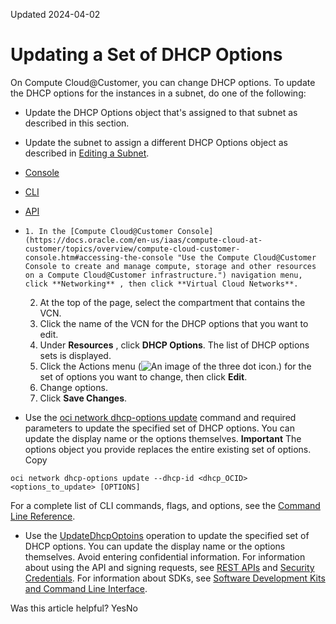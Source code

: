Updated 2024-04-02
# Updating a Set of DHCP Options
On Compute Cloud@Customer, you can change DHCP options.
To update the DHCP options for the instances in a subnet, do one of the following:
  * Update the DHCP Options object that's assigned to that subnet as described in this section.
  * Update the subnet to assign a different DHCP Options object as described in [Editing a Subnet](https://docs.oracle.com/en-us/iaas/compute-cloud-at-customer/topics/network/editing-a-subnet.htm#editing-a-subnet "On Compute Cloud@Customer, you can edit subnets. You can change the subnet name, the route tables and security lists used by the subnet, and DHCP options.").


  * [Console](https://docs.oracle.com/en-us/iaas/compute-cloud-at-customer/topics/network/updating-a-set-of-dhcp-options.htm)
  * [CLI](https://docs.oracle.com/en-us/iaas/compute-cloud-at-customer/topics/network/updating-a-set-of-dhcp-options.htm)
  * [API](https://docs.oracle.com/en-us/iaas/compute-cloud-at-customer/topics/network/updating-a-set-of-dhcp-options.htm)


  *     1. In the [Compute Cloud@Customer Console](https://docs.oracle.com/en-us/iaas/compute-cloud-at-customer/topics/overview/compute-cloud-customer-console.htm#accessing-the-console "Use the Compute Cloud@Customer Console to create and manage compute, storage and other resources on a Compute Cloud@Customer infrastructure.") navigation menu, click **Networking** , then click **Virtual Cloud Networks**.
    2. At the top of the page, select the compartment that contains the VCN.
    3. Click the name of the VCN for the DHCP options that you want to edit. 
    4. Under **Resources** , click **DHCP Options**.
The list of DHCP options sets is displayed.
    5. Click the Actions menu (![An image of the three dot icon.](https://docs.oracle.com/en-us/iaas/compute-cloud-at-customer/images/three-dots.png)) for the set of options you want to change, then click **Edit**.
    6. Change options.
    7. Click **Save Changes**.
  * Use the [oci network dhcp-options update](https://docs.oracle.com/iaas/tools/oci-cli/latest/oci_cli_docs/cmdref/network/dhcp-options/update.html) command and required parameters to update the specified set of DHCP options. You can update the display name or the options themselves.
**Important** The options object you provide replaces the entire existing set of options.
Copy
```
oci network dhcp-options update --dhcp-id <dhcp_OCID> <options_to_update> [OPTIONS]
```

For a complete list of CLI commands, flags, and options, see the [Command Line Reference](https://docs.oracle.com/iaas/tools/oci-cli/latest/oci_cli_docs/index.html).
  * Use the [UpdateDhcpOptoins](https://docs.oracle.com/iaas/api/#/en/iaas/latest/DhcpOptions/UpdateDhcpOptions) operation to update the specified set of DHCP options. You can update the display name or the options themselves. Avoid entering confidential information.
For information about using the API and signing requests, see [REST APIs](https://docs.oracle.com/iaas/Content/API/Concepts/usingapi.htm#REST_APIs) and [Security Credentials](https://docs.oracle.com/iaas/Content/General/Concepts/credentials.htm). For information about SDKs, see [Software Development Kits and Command Line Interface](https://docs.oracle.com/iaas/Content/API/Concepts/sdks.htm#Software_Development_Kits_and_Command_Line_Interface).


Was this article helpful?
YesNo

